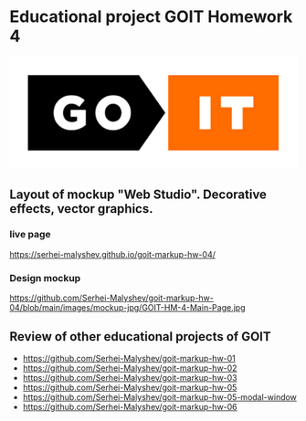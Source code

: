 # Educational project GOIT Homework 4

<div align="center">
	<img src="https://raw.githubusercontent.com/Serhei-Malyshev/goit-markup-hw-04/main/images/github-readme/goit-logo-596.png" width="596"/>
</div>

## Layout of mockup "Web Studio". Decorative effects, vector graphics.

### live page

https://serhei-malyshev.github.io/goit-markup-hw-04/

### Design mockup

https://github.com/Serhei-Malyshev/goit-markup-hw-04/blob/main/images/mockup-jpg/GOIT-HM-4-Main-Page.jpg

## Review of other educational projects of GOIT

* https://github.com/Serhei-Malyshev/goit-markup-hw-01
* https://github.com/Serhei-Malyshev/goit-markup-hw-02
* https://github.com/Serhei-Malyshev/goit-markup-hw-03
* https://github.com/Serhei-Malyshev/goit-markup-hw-05
* https://github.com/Serhei-Malyshev/goit-markup-hw-05-modal-window
* https://github.com/Serhei-Malyshev/goit-markup-hw-06